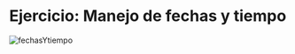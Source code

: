 # Ejercicio: Manejo de fechas y tiempo

![fechasYtiempo](https://github.com/louisrubin/prog3/assets/72027738/b4ab2652-4abb-4971-a73f-e9ab1fe02e36)
